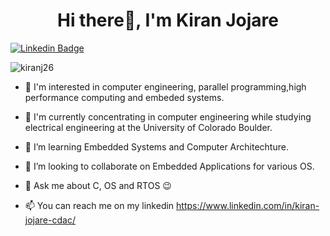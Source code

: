 <h1 align="center">Hi there👋, I'm Kiran Jojare</h1>

[![Linkedin Badge](https://img.shields.io/badge/Kiran-Jojare-blue?style=flat-square&logo=linkedin)](https://www.linkedin.com/in/kiran-jojare-embedded/)

<p align="left"> <img src="https://komarev.com/ghpvc/?username=kiranj26&label=Profile%20views&color=0e75b6&style=flat" alt="kiranj26" /> </p>

- 👀 I'm interested in computer engineering, parallel programming,high performance computing and embeded systems.
- 🔭 I'm currently concentrating in computer engineering while studying electrical engineering at the University of Colorado Boulder.
- 🌱 I’m learning Embedded Systems and Computer Architechture.
- 👯 I’m looking to collaborate on Embedded Applications for various OS.
- 💬 Ask me about C, OS and RTOS 😉

- 📫 You can reach me on my linkedin https://www.linkedin.com/in/kiran-jojare-cdac/

<!---
kiranj26/kiranj26 is a ✨ special ✨ repository because its `README.md` (this file) appears on your GitHub profile.
You can click the Preview link to take a look at your changes.
--->
